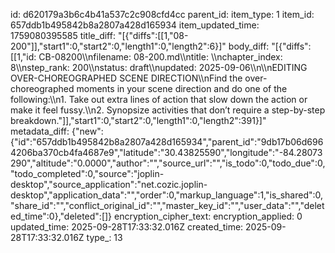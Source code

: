 id: d620179a3b6c4b41a537c2c908cfd4cc
parent_id: 
item_type: 1
item_id: 657ddb1b495842b8a2807a428d165934
item_updated_time: 1759080395585
title_diff: "[{\"diffs\":[[1,\"08-200\"]],\"start1\":0,\"start2\":0,\"length1\":0,\"length2\":6}]"
body_diff: "[{\"diffs\":[[1,\"id: CB-08200\\\nfilename: 08-200.md\\\ntitle: \\\nchapter_index: 8\\\nstep_rank: 200\\\nstatus: draft\\\nupdated: 2025-09-06\\\n\\\nEDITING OVER-CHOREOGRAPHED SCENE DIRECTION\\\nFind the over-choreographed moments in your scene direction and do one of the following:\\\n1. Take out extra lines of action that slow down the action or make it feel fussy.\\\n2. Synopsize activities that don’t require a step-by-step breakdown.\"]],\"start1\":0,\"start2\":0,\"length1\":0,\"length2\":391}]"
metadata_diff: {"new":{"id":"657ddb1b495842b8a2807a428d165934","parent_id":"9db17b06d6964206ba370cb4fa4687e9","latitude":"30.43825590","longitude":"-84.28073290","altitude":"0.0000","author":"","source_url":"","is_todo":0,"todo_due":0,"todo_completed":0,"source":"joplin-desktop","source_application":"net.cozic.joplin-desktop","application_data":"","order":0,"markup_language":1,"is_shared":0,"share_id":"","conflict_original_id":"","master_key_id":"","user_data":"","deleted_time":0},"deleted":[]}
encryption_cipher_text: 
encryption_applied: 0
updated_time: 2025-09-28T17:33:32.016Z
created_time: 2025-09-28T17:33:32.016Z
type_: 13
